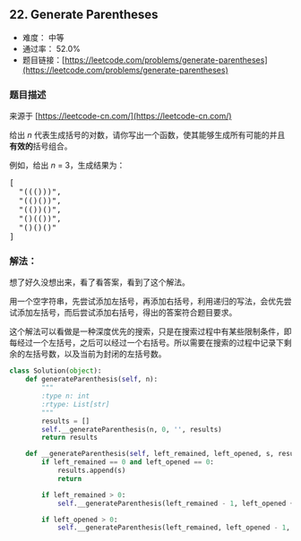 ## 22. Generate Parentheses

- 难度： 中等
- 通过率： 52.0%
- 题目链接：[https://leetcode.com/problems/generate-parentheses](https://leetcode.com/problems/generate-parentheses)


### 题目描述

来源于 [https://leetcode-cn.com/](https://leetcode-cn.com/)

<p>给出&nbsp;<em>n</em>&nbsp;代表生成括号的对数，请你写出一个函数，使其能够生成所有可能的并且<strong>有效的</strong>括号组合。</p>

<p>例如，给出&nbsp;<em>n </em>=<em> </em>3，生成结果为：</p>

<pre>[
  &quot;((()))&quot;,
  &quot;(()())&quot;,
  &quot;(())()&quot;,
  &quot;()(())&quot;,
  &quot;()()()&quot;
]
</pre>



### 解法：

想了好久没想出来，看了看答案，看到了这个解法。

用一个空字符串，先尝试添加左括号，再添加右括号，利用递归的写法，会优先尝试添加左括号，而后尝试添加右括号，得出的答案符合题目要求。

这个解法可以看做是一种深度优先的搜索，只是在搜索过程中有某些限制条件，即每经过一个左括号，之后可以经过一个右括号。所以需要在搜索的过程中记录下剩余的左括号数，以及当前为封闭的左括号数。


```python
class Solution(object):
    def generateParenthesis(self, n):
        """
        :type n: int
        :rtype: List[str]
        """
        results = []
        self.__generateParenthesis(n, 0, '', results)
        return results

    def __generateParenthesis(self, left_remained, left_opened, s, results):
        if left_remained == 0 and left_opened == 0:
            results.append(s)
            return

        if left_remained > 0:
            self.__generateParenthesis(left_remained - 1, left_opened + 1, '(' + s, results)

        if left_opened > 0:
            self.__generateParenthesis(left_remained, left_opened - 1, s + ')', results)
```